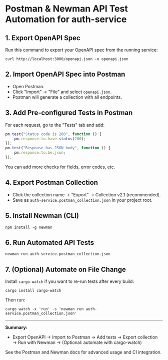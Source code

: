 # Postman & Newman API Test Automation for auth-service

## 1. Export OpenAPI Spec

Run this command to export your OpenAPI spec from the running service:

```
curl http://localhost:3000/openapi.json -o openapi.json
```

## 2. Import OpenAPI Spec into Postman

- Open Postman.
- Click "Import" → "File" and select `openapi.json`.
- Postman will generate a collection with all endpoints.

## 3. Add Pre-configured Tests in Postman

For each request, go to the "Tests" tab and add:

```js
pm.test("Status code is 200", function () {
    pm.response.to.have.status(200);
});
pm.test("Response has JSON body", function () {
    pm.response.to.be.json;
});
```

You can add more checks for fields, error codes, etc.

## 4. Export Postman Collection

- Click the collection name → "Export" → Collection v2.1 (recommended).
- Save as `auth-service.postman_collection.json` in your project root.

## 5. Install Newman (CLI)

```
npm install -g newman
```

## 6. Run Automated API Tests

```
newman run auth-service.postman_collection.json
```

## 7. (Optional) Automate on File Change

Install `cargo-watch` if you want to re-run tests after every build:

```
cargo install cargo-watch
```

Then run:

```
cargo watch -x 'run' -s 'newman run auth-service.postman_collection.json'
```

---

**Summary:**
- Export OpenAPI → Import to Postman → Add tests → Export collection → Run with Newman → (Optional: automate with cargo-watch)

See the Postman and Newman docs for advanced usage and CI integration.

